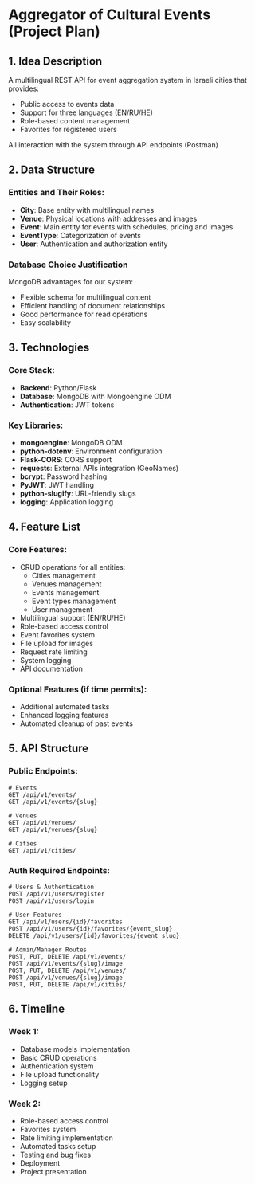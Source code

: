 # Aggregator of Cultural Events (Project Plan)

## 1. Idea Description
A multilingual REST API for event aggregation system in Israeli cities that provides:
- Public access to events data
- Support for three languages (EN/RU/HE)
- Role-based content management
- Favorites for registered users

All interaction with the system through API endpoints (Postman)

## 2. Data Structure

### Entities and Their Roles:
- **City**: Base entity with multilingual names
- **Venue**: Physical locations with addresses and images
- **Event**: Main entity for events with schedules, pricing and images
- **EventType**: Categorization of events
- **User**: Authentication and authorization entity

### Database Choice Justification
MongoDB advantages for our system:
- Flexible schema for multilingual content
- Efficient handling of document relationships
- Good performance for read operations
- Easy scalability

## 3. Technologies

### Core Stack:
- **Backend**: Python/Flask
- **Database**: MongoDB with Mongoengine ODM
- **Authentication**: JWT tokens

### Key Libraries:
- **mongoengine**: MongoDB ODM
- **python-dotenv**: Environment configuration
- **Flask-CORS**: CORS support
- **requests**: External APIs integration (GeoNames)
- **bcrypt**: Password hashing
- **PyJWT**: JWT handling
- **python-slugify**: URL-friendly slugs
- **logging**: Application logging

## 4. Feature List

### Core Features:
- CRUD operations for all entities:
  - Cities management
  - Venues management
  - Events management
  - Event types management
  - User management
- Multilingual support (EN/RU/HE)
- Role-based access control
- Event favorites system
- File upload for images
- Request rate limiting
- System logging
- API documentation

### Optional Features (if time permits):
- Additional automated tasks
- Enhanced logging features
- Automated cleanup of past events

## 5. API Structure

### Public Endpoints:
```
# Events
GET /api/v1/events/
GET /api/v1/events/{slug}

# Venues
GET /api/v1/venues/
GET /api/v1/venues/{slug}

# Cities
GET /api/v1/cities/
```

### Auth Required Endpoints:
```
# Users & Authentication
POST /api/v1/users/register
POST /api/v1/users/login

# User Features
GET /api/v1/users/{id}/favorites
POST /api/v1/users/{id}/favorites/{event_slug}
DELETE /api/v1/users/{id}/favorites/{event_slug}

# Admin/Manager Routes
POST, PUT, DELETE /api/v1/events/
POST /api/v1/events/{slug}/image
POST, PUT, DELETE /api/v1/venues/
POST /api/v1/venues/{slug}/image
POST, PUT, DELETE /api/v1/cities/
```

## 6. Timeline

### Week 1:
- Database models implementation
- Basic CRUD operations
- Authentication system
- File upload functionality
- Logging setup

### Week 2:
- Role-based access control
- Favorites system
- Rate limiting implementation
- Automated tasks setup
- Testing and bug fixes
- Deployment
- Project presentation
